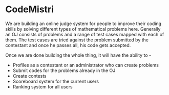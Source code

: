 # CodeMistri

We are building an online judge system for people to improve their coding skills by solving different types of mathematical problems here.
Generally an OJ consists of problems and a range of test cases mapped with each of them. The test cases are tried against the problem submitted by
 the contestant and once he passes all, his code gets accepted.

 Once we are done building the whole thing, it will have the ability to - 

 - Profiles as a contestant or an administrator who can create problems
 - Submit codes for the problems already in the OJ
 - Create contests
 - Scoreboard system for the current users
 - Ranking system for all users